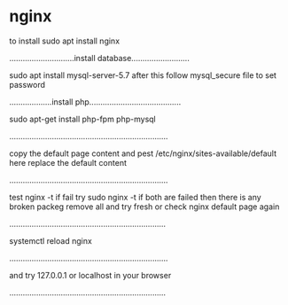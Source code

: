 # nginx
to install
sudo apt install nginx

.............................install database..........................

sudo apt install mysql-server-5.7
after this follow mysql_secure file to set password

...................install php.........................................

sudo apt-get install php-fpm php-mysql

.......................................................................

copy the default page content and pest  /etc/nginx/sites-available/default here
replace the default content

.......................................................................

test nginx -t if fail try sudo nginx -t
if both are failed then there is any broken packeg remove all and try fresh or check nginx default page again 

......................................................................

systemctl reload nginx

.......................................................................

and try 127.0.0.1 or localhost in your browser

......................................................................
